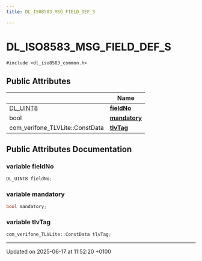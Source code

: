 ```yaml
---
title: DL_ISO8583_MSG_FIELD_DEF_S

---
```


# DL_ISO8583_MSG_FIELD_DEF_S






`#include <dl_iso8583_common.h>`

## Public Attributes

|                | Name           |
| -------------- | -------------- |
| [DL_UINT8](dl__base_8h.md#typedef-dl-uint8) | **[fieldNo](struct_d_l___i_s_o8583___m_s_g___f_i_e_l_d___d_e_f___s.md#variable-fieldno)**  |
| bool | **[mandatory](struct_d_l___i_s_o8583___m_s_g___f_i_e_l_d___d_e_f___s.md#variable-mandatory)**  |
| com_verifone_TLVLite::ConstData | **[tlvTag](struct_d_l___i_s_o8583___m_s_g___f_i_e_l_d___d_e_f___s.md#variable-tlvtag)**  |

## Public Attributes Documentation

### variable fieldNo

```cpp
DL_UINT8 fieldNo;
```


### variable mandatory

```cpp
bool mandatory;
```


### variable tlvTag

```cpp
com_verifone_TLVLite::ConstData tlvTag;
```


-------------------------------

Updated on 2025-06-17 at 11:52:20 +0100
